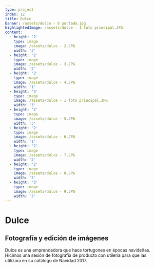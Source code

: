 ```yaml
---
type: project
index: 12
title: Dulce
banner: /assets/dulce - 0 portada.jpg
highlightedImage: /assets/dulce - 1 foto principal.JPG
content:
  - height: '2'
    type: image
    image: /assets/dulce - 2.JPG
    width: '3'
  - height: '2'
    type: image
    image: /assets/dulce - 3.JPG
    width: '2'
  - height: '2'
    type: image
    image: /assets/dulce - 4.JPG
    width: '1'
  - height: '3'
    type: image
    image: /assets/dulce - 1 foto principal.JPG
    width: '3'
  - height: '2'
    type: image
    image: /assets/dulce - 5.JPG
    width: '3'
  - height: '2'
    type: image
    image: /assets/dulce - 6.JPG
    width: '1'
  - height: '2'
    type: image
    image: /assets/dulce - 7.JPG
    width: '2'
  - height: '2'
    type: image
    image: /assets/dulce - 8.JPG
    width: '3'
  - height: '3'
    type: image
    image: /assets/dulce - 9.JPG
    width: '3'
---
```

# Dulce

## Fotografía y edición de imágenes

Dulce es una emprendedora que hace tortugones en épocas navideñas. Hicimos una sesión de fotografía de producto con utilería para que las utilizara en su catálogo de Navidad 2017.
